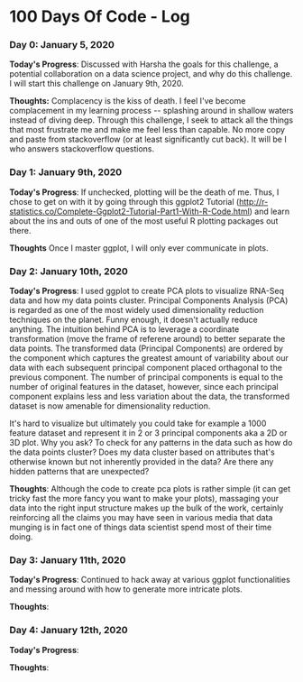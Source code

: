 # 100 Days Of Code - Log

### Day 0: January 5, 2020

**Today's Progress**: Discussed with Harsha the goals for this challenge, a potential collaboration on a data science project, and why do this challenge. I will start this challenge on January 9th, 2020.

**Thoughts:** Complacency is the kiss of death. I feel I've become complacement in my learning process -- splashing around in shallow waters instead of diving deep. Through this challenge, I seek to attack all the things that most frustrate me and make me feel less than capable. No more copy and paste from stackoverflow (or at least significantly cut back). It will be I who answers stackoverflow questions. 

### Day 1: January 9th, 2020

**Today's Progress**: If unchecked, plotting will be the death of me. Thus, I chose to get on with it by going through this ggplot2 Tutorial (http://r-statistics.co/Complete-Ggplot2-Tutorial-Part1-With-R-Code.html) and learn about the ins and outs of one of the most useful R plotting packages out there.

**Thoughts** Once I master ggplot, I will only ever communicate in plots.

### Day 2: January 10th, 2020

**Today's Progress**: I used ggplot to create PCA plots to visualize RNA-Seq data and how my data points cluster. Principal Components Analysis (PCA) is regarded as one of the most widely used dimensionality reduction techniques on the planet. Funny enough, it doesn't actually reduce anything. The intuition behind PCA is to leverage a coordinate transformation (move the frame of referene around) to better separate the data points. The transformed data (Principal Components) are ordered by the component which captures the greatest amount of variability about our data with each subsequent principal component placed orthagonal to the previous component. The number of principal components is equal to the number of original features in the dataset, however, since each principal component explains less and less variation about the data, the transformed dataset is now amenable for dimensionality reduction. 

It's hard to visualize but ultimately you could take for example a 1000 feature dataset and represent it in 2 or 3 principal components aka a 2D or 3D plot. Why you ask? To check for any patterns in the data such as how do the data points cluster? Does my data cluster based on attributes that's otherwise known but not inherently provided in the data? Are there any hidden patterns that are unexpected? 

**Thoughts**: Although the code to create pca plots is rather simple (it can get tricky fast the more fancy you want to make your plots), massaging your data into the right input structure makes up the bulk of the work, certainly reinforcing all the claims you may have seen in various media that data munging is in fact one of things data scientist spend most of their time doing.

### Day 3: January 11th, 2020

**Today's Progress**: Continued to hack away at various ggplot functionalities and messing around with how to generate more intricate plots. 

**Thoughts**:

### Day 4: January 12th, 2020

**Today's Progress**:

**Thoughts**:


